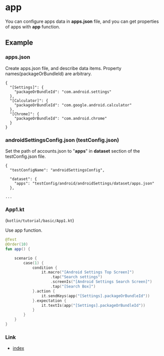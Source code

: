 # app

You can configure apps data in **apps.json** file, and you can get properties of apps with **app**
function.

## Example

### apps.json

Create apps.json file, and describe data items. Property names(packageOrBundleId) are arbitrary.

```
{
  "[Settings]": {
    "packageOrBundleId": "com.android.settings"
  },
  "[Calculator]": {
    "packageOrBundleId": "com.google.android.calculator"
  },
  "[Chrome]": {
    "packageOrBundleId": "com.android.chrome"
  }
}
```

### androidSettingsConfig.json (testConfig.json)

Set the path of accounts.json to "**apps**" in **dataset** section of the testConfig.json file.

```
{
  "testConfigName": "androidSettingsConfig",

  "dataset": {
    "apps": "testConfig/android/androidSettings/dataset/apps.json"
  },

...
```

### App1.kt

(`kotlin/tutorial/basic/App1.kt`)

Use app function.

```kotlin
@Test
@Order(10)
fun app() {

    scenario {
        case(1) {
            condition {
                it.macro("[Android Settings Top Screen]")
                    .tap("Search settings")
                    .screenIs("[Android Settings Search Screen]")
                    .tap("[Search Box]")
            }.action {
                it.sendKeys(app("[Settings].packageOrBundleId"))
            }.expectation {
                it.textIs(app("[Settings].packageOrBundleId"))
            }
        }
    }
}
```

### Link

- [index](../../../index.md)

